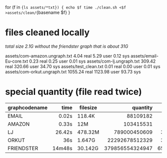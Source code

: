 for (f in `{ls assets/*txt}) {
	echo $f
	time ./clean.sh <$f >assets/clean/`{basename $f}
}

# files cleaned locally

*total size 2.1G without the friendster graph that is about 31G*

assets/com-amazon.ungraph.txt
        4.04 real         5.29 user         0.12 sys
assets/email-Eu-core.txt
        0.23 real         0.25 user         0.01 sys
assets/com-lj.ungraph.txt
      309.42 real       320.66 user        34.70 sys
assets/test_clean.txt
        0.01 real         0.00 user         0.01 sys
assets/com-orkut.ungraph.txt
     1055.24 real      1123.98 user        93.73 sys


# special quantity (file read twice)

|graphcodename|time  |filesize|quantity       |#nodes  |#links    |
|-------------|-----:|--------|--------------:|-------:|---------:|
|EMAIL        |0.02s |118.4K  |88109182       |986     |16064     |
|AMAZON       |0.33s |12M     |103415531      |334863  |925872    |
|LJ           |26.42s|478.32M |789000450609   |3997962 |34681189  |
|ORKUT        |36s   |1.647G  |22292678512329 |3072441 |117185083 |
|FRIENDSTER   |14m48s|30.142G |379856554324947|65608366|1806067135|
